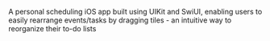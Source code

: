 A personal scheduling iOS app built using UIKit and Swi UI, enabling users to easily rearrange events/tasks by dragging tiles - an intuitive way to reorganize their to-do lists
